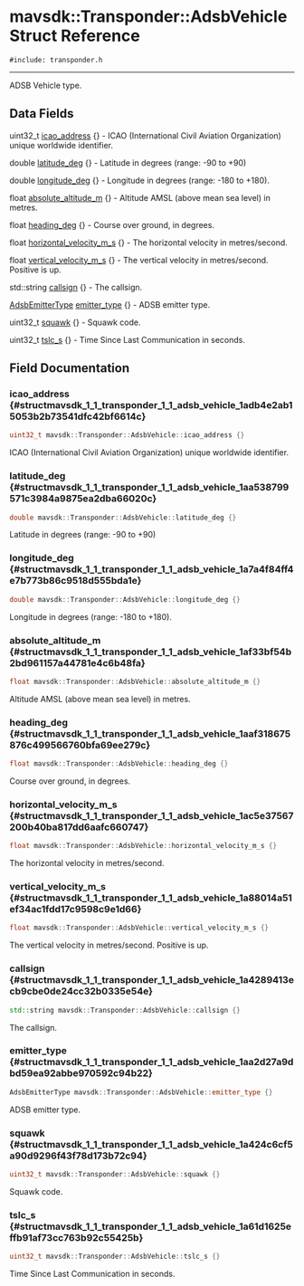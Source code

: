# mavsdk::Transponder::AdsbVehicle Struct Reference
`#include: transponder.h`

----


ADSB Vehicle type. 


## Data Fields


uint32_t [icao_address](#structmavsdk_1_1_transponder_1_1_adsb_vehicle_1adb4e2ab15053b2b73541dfc42bf6614c) {} - ICAO (International Civil Aviation Organization) unique worldwide identifier.

double [latitude_deg](#structmavsdk_1_1_transponder_1_1_adsb_vehicle_1aa538799571c3984a9875ea2dba66020c) {} - Latitude in degrees (range: -90 to +90)

double [longitude_deg](#structmavsdk_1_1_transponder_1_1_adsb_vehicle_1a7a4f84ff4e7b773b86c9518d555bda1e) {} - Longitude in degrees (range: -180 to +180).

float [absolute_altitude_m](#structmavsdk_1_1_transponder_1_1_adsb_vehicle_1af33bf54b2bd961157a44781e4c6b48fa) {} - Altitude AMSL (above mean sea level) in metres.

float [heading_deg](#structmavsdk_1_1_transponder_1_1_adsb_vehicle_1aaf318675876c499566760bfa69ee279c) {} - Course over ground, in degrees.

float [horizontal_velocity_m_s](#structmavsdk_1_1_transponder_1_1_adsb_vehicle_1ac5e37567200b40ba817dd6aafc660747) {} - The horizontal velocity in metres/second.

float [vertical_velocity_m_s](#structmavsdk_1_1_transponder_1_1_adsb_vehicle_1a88014a51ef34ac1fdd17c9598c9e1d66) {} - The vertical velocity in metres/second. Positive is up.

std::string [callsign](#structmavsdk_1_1_transponder_1_1_adsb_vehicle_1a4289413ecb9cbe0de24cc32b0335e54e) {} - The callsign.

[AdsbEmitterType](classmavsdk_1_1_transponder.md#classmavsdk_1_1_transponder_1a0b16f74131c28940c6604bc55776c039) [emitter_type](#structmavsdk_1_1_transponder_1_1_adsb_vehicle_1aa2d27a9dbd59ea92abbe970592c94b22) {} - ADSB emitter type.

uint32_t [squawk](#structmavsdk_1_1_transponder_1_1_adsb_vehicle_1a424c6cf5a90d9296f43f78d173b72c94) {} - Squawk code.

uint32_t [tslc_s](#structmavsdk_1_1_transponder_1_1_adsb_vehicle_1a61d1625effb91af73cc763b92c55425b) {} - Time Since Last Communication in seconds.


## Field Documentation


### icao_address {#structmavsdk_1_1_transponder_1_1_adsb_vehicle_1adb4e2ab15053b2b73541dfc42bf6614c}

```cpp
uint32_t mavsdk::Transponder::AdsbVehicle::icao_address {}
```


ICAO (International Civil Aviation Organization) unique worldwide identifier.


### latitude_deg {#structmavsdk_1_1_transponder_1_1_adsb_vehicle_1aa538799571c3984a9875ea2dba66020c}

```cpp
double mavsdk::Transponder::AdsbVehicle::latitude_deg {}
```


Latitude in degrees (range: -90 to +90)


### longitude_deg {#structmavsdk_1_1_transponder_1_1_adsb_vehicle_1a7a4f84ff4e7b773b86c9518d555bda1e}

```cpp
double mavsdk::Transponder::AdsbVehicle::longitude_deg {}
```


Longitude in degrees (range: -180 to +180).


### absolute_altitude_m {#structmavsdk_1_1_transponder_1_1_adsb_vehicle_1af33bf54b2bd961157a44781e4c6b48fa}

```cpp
float mavsdk::Transponder::AdsbVehicle::absolute_altitude_m {}
```


Altitude AMSL (above mean sea level) in metres.


### heading_deg {#structmavsdk_1_1_transponder_1_1_adsb_vehicle_1aaf318675876c499566760bfa69ee279c}

```cpp
float mavsdk::Transponder::AdsbVehicle::heading_deg {}
```


Course over ground, in degrees.


### horizontal_velocity_m_s {#structmavsdk_1_1_transponder_1_1_adsb_vehicle_1ac5e37567200b40ba817dd6aafc660747}

```cpp
float mavsdk::Transponder::AdsbVehicle::horizontal_velocity_m_s {}
```


The horizontal velocity in metres/second.


### vertical_velocity_m_s {#structmavsdk_1_1_transponder_1_1_adsb_vehicle_1a88014a51ef34ac1fdd17c9598c9e1d66}

```cpp
float mavsdk::Transponder::AdsbVehicle::vertical_velocity_m_s {}
```


The vertical velocity in metres/second. Positive is up.


### callsign {#structmavsdk_1_1_transponder_1_1_adsb_vehicle_1a4289413ecb9cbe0de24cc32b0335e54e}

```cpp
std::string mavsdk::Transponder::AdsbVehicle::callsign {}
```


The callsign.


### emitter_type {#structmavsdk_1_1_transponder_1_1_adsb_vehicle_1aa2d27a9dbd59ea92abbe970592c94b22}

```cpp
AdsbEmitterType mavsdk::Transponder::AdsbVehicle::emitter_type {}
```


ADSB emitter type.


### squawk {#structmavsdk_1_1_transponder_1_1_adsb_vehicle_1a424c6cf5a90d9296f43f78d173b72c94}

```cpp
uint32_t mavsdk::Transponder::AdsbVehicle::squawk {}
```


Squawk code.


### tslc_s {#structmavsdk_1_1_transponder_1_1_adsb_vehicle_1a61d1625effb91af73cc763b92c55425b}

```cpp
uint32_t mavsdk::Transponder::AdsbVehicle::tslc_s {}
```


Time Since Last Communication in seconds.

